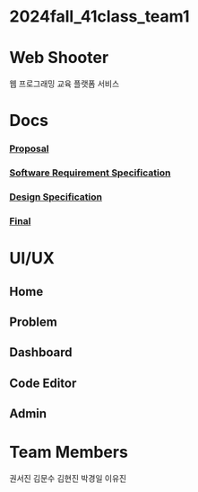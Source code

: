 # 2024fall_41class_team1

# Web Shooter
웹 프로그래밍 교육 플랫폼 서비스

# Docs
### [Proposal](Docs/Proposal_Team1.pdf)
### [Software Requirement Specification](Docs/Software_Requirement_Specification_Team1.pdf)
### [Design Specification](Docs/Design_Specification_Team1.pdf)
### [Final](Docs/Final_Presentation_Team1.pdf)
 
# UI/UX
## Home
## Problem
## Dashboard
## Code Editor
## Admin

# Team Members
권서진 김문수 김현진 박경일 이유진
